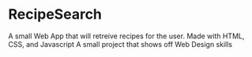# RecipeSearch
A small Web App that will retreive recipes for the user.
Made with HTML, CSS, and Javascript
A small project that shows off Web Design skills
